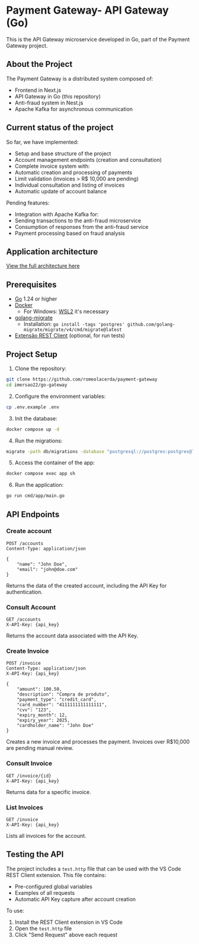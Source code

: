 # Payment Gateway- API Gateway (Go)

This is the API Gateway microservice developed in Go, part of the Payment Gateway project.

## About the Project

The Payment Gateway is a distributed system composed of:
- Frontend in Next.js
- API Gateway in Go (this repository)
- Anti-fraud system in Nest.js
- Apache Kafka for asynchronous communication

## Current status of the project
So far, we have implemented:
- Setup and base structure of the project
- Account management endpoints (creation and consultation)
- Complete invoice system with:
- Automatic creation and processing of payments
- Limit validation (invoices > R$ 10,000 are pending)
- Individual consultation and listing of invoices
- Automatic update of account balance

Pending features:
- Integration with Apache Kafka for:
- Sending transactions to the anti-fraud microservice
- Consumption of responses from the anti-fraud service
- Payment processing based on fraud analysis


## Application architecture
[View the full architecture here](https://link.excalidraw.com/readonly/Nrz6WjyTrn7IY8ZkrZHy)

## Prerequisites

- [Go](https://golang.org/doc/install) 1.24 or higher
- [Docker](https://www.docker.com/get-started)
  - For Windows: [WSL2](https://docs.docker.com/desktop/windows/wsl/) it's necessary
- [golang-migrate](https://github.com/golang-migrate/migrate)
  - Installation: `go install -tags 'postgres' github.com/golang-migrate/migrate/v4/cmd/migrate@latest`
- [Extensão REST Client](https://marketplace.visualstudio.com/items?itemName=humao.rest-client) (optional, for run tests)

## Project Setup

1. Clone the repository:
```bash
git clone https://github.com/romeolacerda/payment-gateway
cd imersao22/go-gateway
```

2. Configure the environment variables:
```bash
cp .env.example .env
```

3. Init the database:
```bash
docker compose up -d
```

4. Run the migrations:
```bash
migrate -path db/migrations -database "postgresql://postgres:postgres@localhost:5432/gateway?sslmode=disable" up
```

5. Access the container of the app:
```bash
docker compose exec app sh
```

6. Run the application:
```bash
go run cmd/app/main.go
```

## API Endpoints

### Create account
```http
POST /accounts
Content-Type: application/json

{
    "name": "John Doe",
    "email": "john@doe.com"
}
```
Returns the data of the created account, including the API Key for authentication.

### Consult Account

```http
GET /accounts
X-API-Key: {api_key}
```
Returns the account data associated with the API Key.

### Create Invoice
```http
POST /invoice
Content-Type: application/json
X-API-Key: {api_key}

{
    "amount": 100.50,
    "description": "Compra de produto",
    "payment_type": "credit_card",
    "card_number": "4111111111111111",
    "cvv": "123",
    "expiry_month": 12,
    "expiry_year": 2025,
    "cardholder_name": "John Doe"
}
```
Creates a new invoice and processes the payment. Invoices over R$10,000 are pending manual review.

### Consult Invoice
```http
GET /invoice/{id}
X-API-Key: {api_key}
```
Returns data for a specific invoice.

### List Invoices
```http
GET /invoice
X-API-Key: {api_key}
```
Lists all invoices for the account.

## Testing the API

The project includes a `test.http` file that can be used with the VS Code REST Client extension. This file contains:
- Pre-configured global variables
- Examples of all requests
- Automatic API Key capture after account creation

To use:
1. Install the REST Client extension in VS Code
2. Open the `test.http` file
3. Click "Send Request" above each request